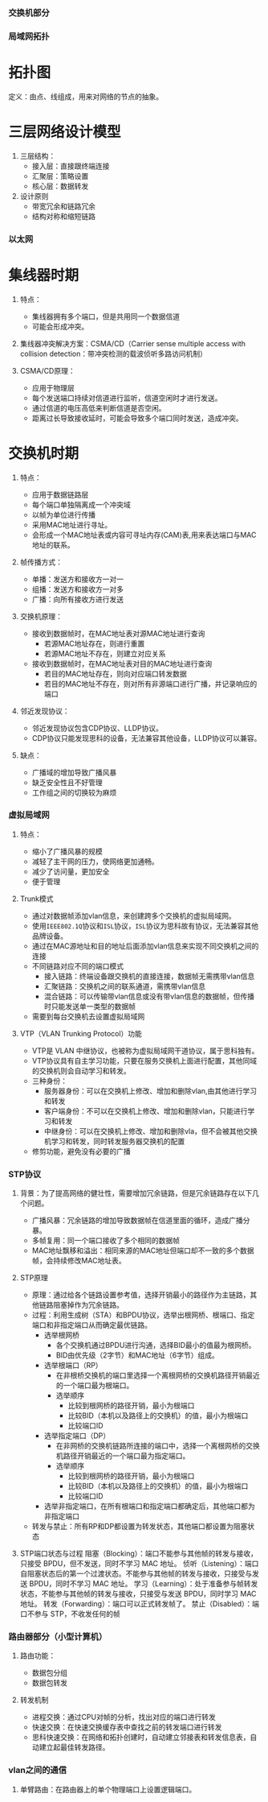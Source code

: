 ### 交换机部分

### 局域网拓扑

# 拓扑图
定义：由点、线组成，用来对网络的节点的抽象。

# 三层网络设计模型
1. 三层结构：
    - 接入层：直接跟终端连接
    - 汇聚层：策略设置
    - 核心层：数据转发
2. 设计原则
    - 带宽冗余和链路冗余
    - 结构对称和缩短链路


### 以太网

# 集线器时期
1. 特点：
    - 集线器拥有多个端口，但是共用同一个数据信道
    - 可能会形成冲突。

2. 集线器冲突解决方案：CSMA/CD（Carrier sense multiple access with collision detection：带冲突检测的载波侦听多路访问机制）
3. CSMA/CD原理：
    - 应用于物理层
    - 每个发送端口持续对信道进行监听，信道空闲时才进行发送。
    - 通过信道的电压高低来判断信道是否空闲。
    - 距离过长导致接收延时，可能会导致多个端口同时发送，造成冲突。

# 交换机时期
1. 特点：
    - 应用于数据链路层
    - 每个端口单独隔离成一个冲突域
    - 以帧为单位进行传播
    - 采用MAC地址进行寻址。
    - 会形成一个MAC地址表或内容可寻址内存(CAM)表,用来表达端口与MAC地址的联系。
2. 帧传播方式：
    - 单播：发送方和接收方一对一
    - 组播：发送方和接收方一对多
    - 广播：向所有接收方进行发送

3. 交换机原理：
    - 接收到数据帧时，在MAC地址表对源MAC地址进行查询
        - 若源MAC地址存在，则进行重置
        - 若源MAC地址不存在，则建立对应关系
    - 接收到数据帧时，在MAC地址表对目的MAC地址进行查询
        - 若目的MAC地址存在，则向对应端口转发数据
        - 若目的MAC地址不存在，则对所有非源端口进行广播，并记录响应的端口
    
4. 邻近发现协议：
    - 邻近发现协议包含CDP协议、LLDP协议。
    - CDP协议只能发现思科的设备，无法兼容其他设备，LLDP协议可以兼容。

5. 缺点：
    - 广播域的增加导致广播风暴
    - 缺乏安全性且不好管理
    - 工作组之间的切换较为麻烦

### 虚拟局域网
1. 特点：
    - 缩小了广播风暴的规模
    - 减轻了主干网的压力，使网络更加通畅。
    - 减少了访问量，更加安全
    - 便于管理

2. Trunk模式
    - 通过对数据帧添加vlan信息，来创建跨多个交换机的虚拟局域网。
    - 使用`IEEE802.1Q`协议和`ISL`协议，`ISL`协议为思科故有协议，无法兼容其他品牌设备。
    - 通过在MAC源地址和目的地址后面添加vlan信息来实现不同交换机之间的连接
    - 不同链路对应不同的端口模式
        - 接入链路：终端设备跟交换机的直接连接，数据帧无需携带vlan信息
        - 汇聚链路：交换机之间的联系通道，需携带vlan信息
        - 混合链路：可以传输带vlan信息或没有带vlan信息的数据帧，但传播时只能发送单一类型的数据帧
    - 需要到每台交换机去设置虚拟局域网

3. VTP（VLAN Trunking Protocol）功能
    - VTP是 VLAN 中继协议，也被称为虚拟局域网干道协议，属于思科独有。
    - VTP协议具有自主学习功能，只要在服务交换机上面进行配置，其他同域的交换机则会自动学习和转发。
    - 三种身份：
        - 服务器身份：可以在交换机上修改、增加和删除vlan,由其他进行学习和转发
        - 客户端身份：不可以在交换机上修改、增加和删除vlan，只能进行学习和转发
        - 中继身份：可以在交换机上修改、增加和删除vla，但不会被其他交换机学习和转发，同时转发服务器交换机的配置
    - 修剪功能，避免没有必要的广播



### STP协议
1. 背景：为了提高网络的健壮性，需要增加冗余链路，但是冗余链路存在以下几个问题。
    - 广播风暴：冗余链路的增加导致数据帧在信道里面的循环，造成广播分暴。
    - 多帧复用：同一个端口接收了多个相同的数据帧
    - MAC地址飘移和溢出：相同来源的MAC地址但端口却不一致的多个数据帧，会持续修改MAC地址表。

2. STP原理
    - 原理：通过给各个链路设置参考值，选择开销最小的路径作为主链路，其他链路阻塞掉作为冗余链路。
    - 过程：利用生成树（STA）和BPDU协议，选举出根网桥、根端口、指定端口和非指定端口从而确定最优链路。
        - 选举根网桥
            - 各个交换机通过BPDU进行沟通，选择BID最小的值最为根网桥。
            - BID由优先级（2字节）和MAC地址（6字节）组成。
        - 选举根端口（RP）
            - 在非根桥交换机的端口里选择一个离根网桥的交换机路径开销最近的一个端口最为根端口。
            - 选举顺序
                - 比较到根网桥的路径开销，最小为根端口
                - 比较BID（本机以及路径上的交换机）的值，最小为根端口
                - 比较端口ID
        - 选举指定端口（DP）
            - 在非网桥的交换机链路所连接的端口中，选择一个离根网桥的交换机路径开销最近的一个端口最为指定端口。
            - 选举顺序
                - 比较到根网桥的路径开销，最小为根端口
                - 比较BID（本机以及路径上的交换机）的值，最小为根端口
                - 比较端口ID
        - 选举非指定端口，在所有根端口和指定端口都确定后，其他端口都为非指定端口
    - 转发与禁止：所有RP和DP都设置为转发状态，其他端口都设置为阻塞状态

3. STP端口状态与过程
阻塞（Blocking）：端口不能参与其他帧的转发与接收，只接受 BPDU，但不发送，同时不学习 MAC 地址。
侦听（Listening）：端口自阻塞状态后的第一个过渡状态。不能参与其他帧的转发与接收，只接受与发送 BPDU，同时不学习 MAC 地址。
学习（Learning）：处于准备参与帧转发状态，不能参与其他帧的转发与接收，只接受与发送 BPDU，同时学习 MAC 地址。
转发（Forwarding）：端口可以正式转发帧了。
禁止（Disabled）：端口不参与 STP，不收发任何的帧 

### 路由器部分（小型计算机）

1. 路由功能：
    - 数据包分组
    - 数据包转发

2. 转发机制
    - 进程交换：通过CPU对帧的分析，找出对应的端口进行转发
    - 快速交换：在快速交换缓存表中查找之前的转发端口进行转发
    - 思科快速交换：在网络和拓扑创建时，自动建立邻接表和转发信息表，自动建立起最佳转发路径。

### vlan之间的通信
1. 单臂路由：在路由器上的单个物理端口上设置逻辑端口。